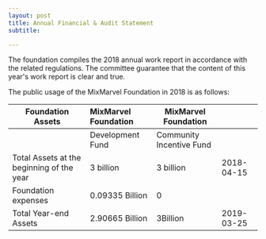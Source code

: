 ```yaml
---
layout: post
title: Annual Financial & Audit Statement
subtitle:

---
```


The foundation compiles the 2018 annual work report in accordance with the  related regulations. The committee guarantee that the content of this year's work report is clear and true.

The public usage of the MixMarvel Foundation in 2018 is as follows:

| Foundation  Assets                        |  MixMarvel Foundation|    MixMarvel Foundation  |            |  
| ----------------------------------------- | :------------------- | ------------------------ | ---------- |
|                                           | Development Fund     | Community Incentive Fund |            |
| Total Assets at the beginning of the year | 3 billion            | 3 billion                | 2018-04-15 |
| Foundation expenses                       | 0.09335 Billion      | 0                        |            |
| Total Year-end Assets                     | 2.90665 Billion      | 3Billion                 | 2019-03-25 |

